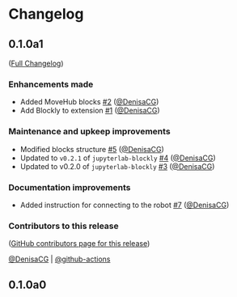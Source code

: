 # Changelog

<!-- <START NEW CHANGELOG ENTRY> -->

## 0.1.0a1

([Full Changelog](https://github.com/QuantStack/jupyterlab-lego-boost/compare/35d9882aef31adaad1d4ca9dcdfee9318db6dc24...1b6b4d6e3f20876af9ad97d77c74d3d7823cb447))

### Enhancements made

- Added MoveHub blocks [#2](https://github.com/QuantStack/jupyterlab-lego-boost/pull/2) ([@DenisaCG](https://github.com/DenisaCG))
- Add Blockly to extension [#1](https://github.com/QuantStack/jupyterlab-lego-boost/pull/1) ([@DenisaCG](https://github.com/DenisaCG))

### Maintenance and upkeep improvements

- Modified blocks structure [#5](https://github.com/QuantStack/jupyterlab-lego-boost/pull/5) ([@DenisaCG](https://github.com/DenisaCG))
- Updated to `v0.2.1` of `jupyterlab-blockly` [#4](https://github.com/QuantStack/jupyterlab-lego-boost/pull/4) ([@DenisaCG](https://github.com/DenisaCG))
- Updated to v0.2.0 of `jupyterlab-blockly`  [#3](https://github.com/QuantStack/jupyterlab-lego-boost/pull/3) ([@DenisaCG](https://github.com/DenisaCG))

### Documentation improvements

- Added instruction for connecting to the robot [#7](https://github.com/QuantStack/jupyterlab-lego-boost/pull/7) ([@DenisaCG](https://github.com/DenisaCG))

### Contributors to this release

([GitHub contributors page for this release](https://github.com/QuantStack/jupyterlab-lego-boost/graphs/contributors?from=2022-08-15&to=2022-09-27&type=c))

[@DenisaCG](https://github.com/search?q=repo%3AQuantStack%2Fjupyterlab-lego-boost+involves%3ADenisaCG+updated%3A2022-08-15..2022-09-27&type=Issues) | [@github-actions](https://github.com/search?q=repo%3AQuantStack%2Fjupyterlab-lego-boost+involves%3Agithub-actions+updated%3A2022-08-15..2022-09-27&type=Issues)

<!-- <END NEW CHANGELOG ENTRY> -->

## 0.1.0a0
